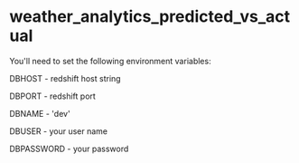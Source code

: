 # weather_analytics_predicted_vs_actual

You'll need to set the following environment variables:

DBHOST - redshift host string

DBPORT - redshift port

DBNAME - 'dev'

DBUSER - your user name

DBPASSWORD - your password
